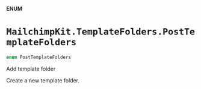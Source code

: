 **ENUM**

# `MailchimpKit.TemplateFolders.PostTemplateFolders`

```swift
enum PostTemplateFolders
```

Add template folder

Create a new template folder.
